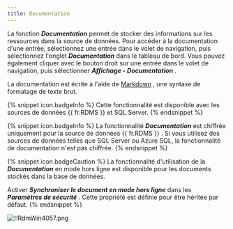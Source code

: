 ```yaml
---
title: Documentation
---
```

La fonction ***Documentation*** permet de stocker des informations sur les ressources dans la source de données. Pour accéder à la documentation d&apos;une entrée, sélectionnez une entrée dans le volet de navigation, puis sélectionnez l&apos;onglet ***Documentation*** dans le tableau de bord. Vous pouvez également cliquer avec le bouton droit sur une entrée dans le volet de navigation, puis sélectionner ***Affichage - Documentation*** .  

La documentation est écrite à l&apos;aide de [Markdown](https://fr.wikipedia.org/wiki/Markdown) , une syntaxe de formatage de texte brut. 

{% snippet icon.badgeInfo %} 
Cette fonctionnalité est disponible avec les sources de données {{ fr.RDMS }} et SQL Server. 
{% endsnippet %}
 
{% snippet icon.badgeInfo %} 
La fonctionnalité ***Documentation*** est chiffrée uniquement pour la source de données {{ fr.RDMS }} . Si vous utilisez des sources de données telles que SQL Server ou Azure SQL, la fonctionnalité de documentation n&apos;est pas chiffrée. 
{% endsnippet %}
 
{% snippet icon.badgeCaution %} 
La fonctionnalité d&apos;utilisation de la ***Documentation*** en mode hors ligne est disponible pour les documents stockés dans la base de données.  

Activer ***Synchroniser le document en mode hors ligne*** dans les ***Paramètres de sécurité*** . Cette propriété est définie pour être héritée par défaut. 
{% endsnippet %}
 
![!!RdmWin4057.png](/img/fr/rdm/windows/RdmWin4057.png) 


